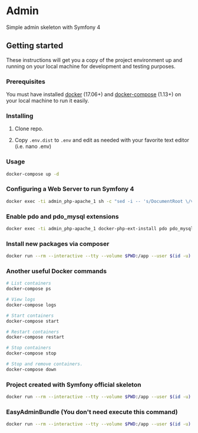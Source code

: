 # Admin
Simple admin skeleton with Symfony 4

## Getting started
These instructions will get you a copy of the project environment up and running on your local machine for development and testing purposes.

### Prerequisites
You must have installed [docker](https://docs.docker.com/engine/installation/) (17.06+) and [docker-compose](https://docs.docker.com/compose/install/) (1.13+) on your local machine to run it easily.

### Installing
1. Clone repo.

2. Copy `.env.dist` to `.env` and edit as needed with your favorite text editor (i.e. nano .env)

### Usage

```bash
docker-compose up -d
```

### Configuring a Web Server to run Symfony 4

```bash
docker exec -ti admin_php-apache_1 sh -c "sed -i -- 's/DocumentRoot \/var\/www\/html/DocumentRoot \/var\/www\/html\/public/g' /etc/apache2/sites-available/default-ssl.conf && sed -i -- 's/DocumentRoot \/var\/www\/html/DocumentRoot \/var\/www\/html\/public/g' /etc/apache2/sites-available/000-default.conf && sed -i -- 's/<Directory \/var\/www\/html\/>/<Directory \/var\/www\/html\/public\/>/g' /etc/apache2/apache2.conf"
```

### Enable pdo and pdo_mysql extensions

```bash
docker exec -ti admin_php-apache_1 docker-php-ext-install pdo pdo_mysql

```

### Install new packages via composer

```bash
docker run --rm --interactive --tty --volume $PWD:/app --user $(id -u):$(id -g) composer require PACKAGE_NAME
```

### Another useful Docker commands

```bash
# List containers
docker-compose ps

# View logs
docker-compose logs

# Start containers
docker-compose start

# Restart containers
docker-compose restart

# Stop containers
docker-compose stop

# Stop and remove containers.
docker-compose down
```

### Project created with Symfony official skeleton

```bash
docker run --rm --interactive --tty --volume $PWD:/app --user $(id -u):$(id -g) composer create-project symfony/skeleton admin
```

### EasyAdminBundle (You don't need execute this command)
```bash
docker run --rm --interactive --tty --volume $PWD:/app --user $(id -u):$(id -g) composer require admin
```